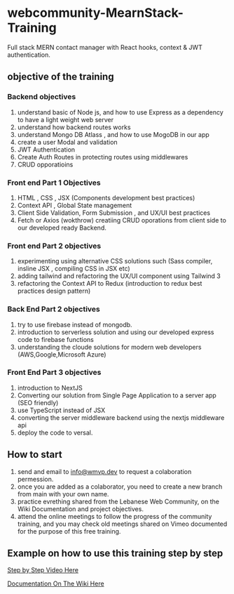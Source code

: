 # webcommunity-MearnStack-Training

Full stack MERN contact manager with React hooks, context & JWT authentication. 

## objective of the training

### Backend objectives
1. understand basic of Node js, and how to use Express as a dependency to have a light weight web server
2. understand how backend routes works
3. understand Mongo DB Atlass , and how to use MogoDB in our app
4. create a user Modal and validation
5. JWT Authentication
6. Create Auth Routes in protecting routes using middlewares
7. CRUD opporatioins

### Front end Part 1 Objectives
1. HTML , CSS , JSX (Components development best practices)
2. Context API , Global State management
3. Client Side Validation, Form Submission , and UX/UI best practices
4. Fetch or Axios (wokthrow) creatiing CRUD oporations from client side to our developed ready Backend.

### Front end Part 2 objectives
1. experimenting using alternative CSS solutions such (Sass compiler, insline JSX , compiling CSS in JSX etc)
2. adding tailwind and refactoring the UX/UI component using Tailwind 3
3. refactoring the Context API to Redux (introduction to redux best practices design pattern)


### Back End Part 2 objectives
1. try to use firebase instead of mongodb.
2. introduction to serverless solution and using our developed express code to firebase functions
3. understanding the cloude solutions for modern web developers (AWS,Google,Microsoft Azure)

### Front End Part 3 objectives
1. introduction to NextJS
2. Converting our solution from Single Page Application to a server app (SEO friendly)
3. use TypeScript instead of JSX 
3. converting the server middleware backend using the nextjs middleware api
4. deploy the code to versal.

## How to start
1. send and email to info@wmvp.dev to request a colaboration permession.
2. once you are added as a colaborator, you need to create a new branch from main with your own name.
3. practice evrething shared from the Lebanese Web Community, on the Wiki Documentation and project objectives.
4. attend the online meetings to follow the progress of the community training, and you may check old meetings shared on Vimeo documented for the purpose of this free training.

## Example on how to use this training step by step
[Step by Step Video Here](https://vimeo.com/841683652)

[Documentation On The Wiki Here](https://github.com/FadiZahhar/Webcommunity-MearnStack-Training/wiki)
